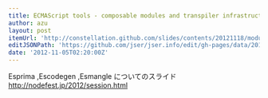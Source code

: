 ```yaml
---
title: ECMAScript tools - composable modules and transpiler infrastructure
author: azu
layout: post
itemUrl: 'http://constellation.github.com/slides/contents/20121118/modules.html#1'
editJSONPath: 'https://github.com/jser/jser.info/edit/gh-pages/data/2012/11/index.json'
date: '2012-11-05T02:20:00Z'
---
```

Esprima ,Escodegen ,Esmangle についてのスライド
http://nodefest.jp/2012/session.html
